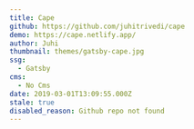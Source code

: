```yaml
---
title: Cape
github: https://github.com/juhitrivedi/cape
demo: https://cape.netlify.app/
author: Juhi
thumbnail: themes/gatsby-cape.jpg
ssg:
  - Gatsby
cms:
  - No Cms
date: 2019-03-01T13:09:55.000Z
stale: true
disabled_reason: Github repo not found
---
```


